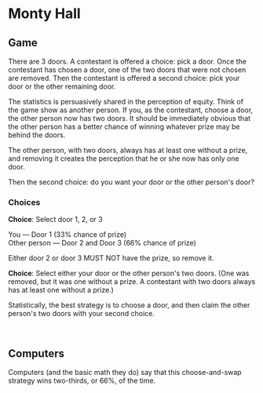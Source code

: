 # Monty Hall

## Game
There are 3 doors. A contestant is offered a choice: pick a door. Once the contestant has chosen a door, one of the two doors that were not chosen are removed. Then the contestant is offered a second choice: pick your door or the other remaining door.

The statistics is persuasively shared in the perception of equity. Think of the game show as another person. If you, as the contestant, choose a door, the other person now has two doors. It should be immediately obvious that the other person has a better chance of winning whatever prize may be behind the doors.

The other person, with two doors, always has at least one without a prize, and removing it creates the perception that he or she now has only one door.

Then the second choice: do you want your door or the other person's door?

### Choices

**Choice**: Select door 1, 2, or 3

You — Door 1 (33% chance of prize)<br />
Other person — Door 2 and Door 3 (66% chance of prize)

Either door 2 or door 3 MUST NOT have the prize, so remove it.

**Choice**: Select either your door or the other person's two doors. (One was removed, but it was one without a prize. A contestant with two doors always has at least one without a prize.)

Statistically, the best strategy is to choose a door, and then claim the other person's two doors with your second choice.

<br />

## Computers

Computers (and the basic math they do) say that this choose-and-swap strategy wins two-thirds, or 66%, of the time.